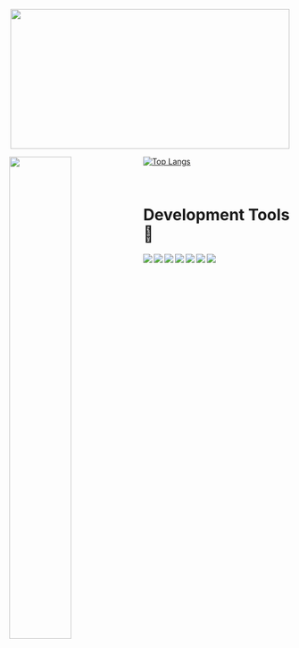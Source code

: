 




<p align= "center">

<img width= "500" height ="250" src= "https://user-images.githubusercontent.com/100033623/155564387-9c0b924f-f373-4a97-ba3e-79e07d9ed240.gif"/>
<p>



<img align = "left" width = "47%" src="https://github-readme-stats.vercel.app/api?username=olwethunciza&show_icons=true&theme=radical"/>

[![Top Langs](https://github-readme-stats.vercel.app/api/top-langs/?username=olwethunciza&langs_count=8)](https://github.com/olwethunciza/github-readme-stats)

<br>

# Development Tools 🔨

<img align = "left" src="https://img.shields.io/badge/css3-%231572B6.svg?style=for-the-badge&logo=css3&logoColor=white"/>
<img align = "left"src="https://img.shields.io/badge/html5-%23E34F26.svg?style=for-the-badge&logo=html5&logoColor=white"/>
<img align = "left" src="https://img.shields.io/badge/javascript-%23323330.svg?style=for-the-badge&logo=javascript&logoColor=%23F7DF1E"/>

<img align = "left" src="https://img.shields.io/badge/tailwindcss-%2338B2AC.svg?style=for-the-badge&logo=tailwind-css&logoColor=white"/>
<img align = "left" src="https://img.shields.io/badge/node.js-6DA55F?style=for-the-badge&logo=node.js&logoColor=white"/>
<img align = "left" src="https://img.shields.io/badge/react-%2320232a.svg?style=for-the-badge&logo=react&logoColor=%2361DAFB"/>
<img src="https://img.shields.io/badge/github-%23121011.svg?style=for-the-badge&logo=github&logoColor=white"/>









